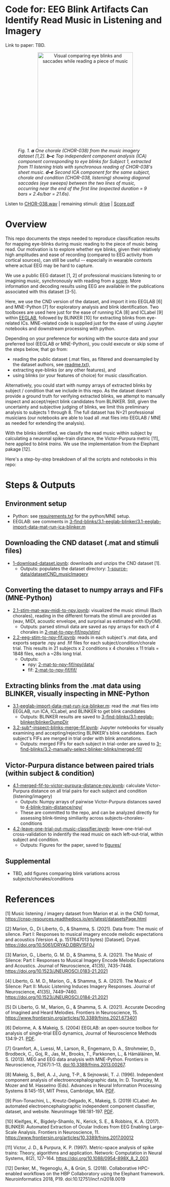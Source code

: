 # Code for: EEG Blink Artifacts Can Identify Read Music in Listening and Imagery

Link to paper: TBD.
<p>    
<figure>
<center><img src="./figures/ner-fig1.png" alt="Visual comparing eye blinks and saccades while reading a piece of music" width="300"></center>
<em>Fig. 1. <b>a</b> One chorale (CHOR-038) from the music imagery dataset [1,2].
<b>b–c</b> Top independent component analysis (ICA) component corresponding to eye blinks for Subject 1, extracted from 11 listening trials with synchronous reading of CHOR-038's sheet music. 
<b>d–e</b> Second ICA component for the same subject, chorale and condition (CHOR-038, listening) showing diagonal saccades (eye sweeps) between the two lines of music, occurring near the end of the first line (expected duration = 9 bars × 2.4s/bar = 21.6s).
</em>
</figure>
</p>

Listen to [CHOR-038.wav](https://drive.google.com/file/d/1fVBrPdgQDu1J46OhiqiSHlXk-VOn8bHu/view?usp=drive_link) | remaining stimuli: [drive](https://drive.google.com/drive/folders/1VdsNiXKG1EHzkwo7qfuvNIP174QilhGl?usp=drive_link) | [Score.pdf](1-source-data/datasetCND_musicImagery/stimuli/midi/Score.pdf)

# Overview
This repo documents the steps needed to reproduce classification results for mapping eye-blinks during music reading to the piece of music being read.
Our motivation is to explore whether eye blinks, given their relatively high amplitudes and ease of recording (compared to EEG activity from cortical sources), can still be useful -- especially in wearable contexts where actual EEG may be hard to capture.

We use a public EEG dataset [1, 2] of professional musicians listening to or imagining music, synchronously with reading from a [score](1-source-data/datasetCND_musicImagery/stimuli/midi/Score.pdf).
More information and decoding results using EEG are available in the publications associated with this dataset [3-5].

Here, we use the CND version of the dataset, and import it into EEGLAB [6] and MNE-Python [7] for exploratory analysis and blink identification. Two toolboxes are used here just for the ease of running ICA [8] and ICLabel [9] within [EEGLAB](https://github.com/sccn/eeglab), followed by BLINKER [10] for extracting blinks from eye-related ICs. MNE-related code is supplied just for the ease of using Jupyter notebooks and downstream processing with python.

Depending on your preference for working with the source data and your preferred tool (EEGLAB or MNE-Python), you could execute or skip some of the steps below, that go from:
- reading the public dataset (.mat files, as filtered and downsampled by the dataset authors, see [readme.txt](1-source-data/datasetCND_musicImagery/readme.txt)), 
- extracting eye-blinks (or any other features), and 
- using blinks (or your features of choice) for music classification.

Alternatively, you could start with numpy arrays of extracted blinks by subject / condition that we include in this repo. As the dataset doesn't provide a ground truth for verifying extracted blinks, we attempt to manually inspect and accept/reject blink candidates from BLINKER. Still, given the uncertainty and subjective judging of blinks, we limit this preliminary analysis to subjects 1 through 8. The full dataset has N=21 professional musicians (our notebooks are able to load all .mat files into EEGLAB / MNE as needed for extending the analysis).

With the blinks identified, we classify the read music within subject by calculating a neuronal spike-train distance, the Victor-Purpura metric [11], here applied to _blink trains_. We use the implementation from the Elephant pakage [12].

Here's a step-by-step breakdown of all the scripts and notebooks in this repo:

# Steps & Outputs

## Environment setup
- Python: see [requirements.txt](./requirements.txt) for the python/MNE setup.
- EEGLAB: see comments in [3-find-blinks/3.1-eeglab-blinker/3.1-eeglab-import-data-mat-run-ica-blinker.m](./3-find-blinks/3.1-eeglab-blinker/3.1-eeglab-import-data-mat-run-ica-blinker.m)

## Downloading the CND dataset (.mat and stimuli files)
- [1-download-dataset.ipynb](./1-source-data/1-download-dataset.ipynb): downloads and unzips the CND dataset [1].
    - Outputs: populates the dataset directory: [1-source-data/datasetCND_musicImagery](./1-source-data/datasetCND_musicImagery/)

## Converting the dataset to numpy arrays and FIFs (MNE-Python)
- [2.1-stim-mat-wav-midi-to-npy.ipynb](./2-mat-to-npy-fif/2.1-stim-mat-wav-midi-to-npy.ipynb): visualized the music stimuli (Bach chorales), reading in the different formats the stimuli are provided as (wav, MIDI, acoustic envelope, and surprisal as estimated with IDyOM).
    - Outputs: parsed stimuli data are saved as npy arrays for each of 4 chorales in [2-mat-to-npy-fif/npy/stim/](./2-mat-to-npy-fif/npy/stim/)
- [2.2-eeg-stim-to-npy-fif.ipynb](./2-mat-to-npy-fif/2.2-eeg-stim-to-npy-fif.ipynb): reads in each subject's .mat data, and exports separte .npy and .fif files for each subject/condition/chorale trial. This results in 21 subjects x 2 conditions x 4 chorales x 11 trials = 1848 files, each a ~28s long trial.
    - Outputs: 
        - npy: [2-mat-to-npy-fif/npy/data/](./2-mat-to-npy-fif/npy/data/) 
        - fif: [2-mat-to-npy-fif/fif/](./2-mat-to-npy-fif/fif/) 

## Extracting blinks from the .mat data using BLINKER, visually inspecting in MNE-Python
- [3.1-eeglab-import-data-mat-run-ica-blinker.m](./3-find-blinks/3.1-eeglab-blinker/3.1-eeglab-import-data-mat-run-ica-blinker.m): read the .mat files into EEGLAB, run ICA, ICLabel, and BLINKER to get blink candidates
    - Outputs: BLINKER results are saved to [3-find-blinks/3.1-eeglab-blinker/blinkerDumpDir](./3-find-blinks/3.1-eeglab-blinker/blinkerDumpDir/)
- [3.2-sub*-inspect-blinks-merge-fif.ipynb](./3-find-blinks/3.2-manually-select-blinker-blinks/): Jupyter notebooks for visually examining and accepting/rejecting BLINKER's blink candidates. Each subject's FIFs are merged in trial order with blink annotations.
    - Outputs: merged FIFs for each subject in trial-order are saved to 
    [3-find-blinks/3.2-manually-select-blinker-blinks/merged-fif/](./3-find-blinks/3.2-manually-select-blinker-blinks/merged-fif/)

## Victor-Purpura distance between paired trials (within subject & condition)
- [4.1-merged-fif-to-victor-purpura-distance-npy.ipynb](./4-blink-train-distance/4.1-merged-fif-to-victor-purpura-distance-npy.ipynb): calculate Victor-Purpura distance on all trial pairs for each subject and condition (listening/imagery)
    - Outputs: Numpy arrays of pairwise Victor-Purpura distances saved to [4-blink-train-distance/npy/](./4-blink-train-distance/npy/)
    - These are committed to the repo, and can be analyzed directly for assessing blink-timing similiarity across subjects-chorales-conditions
- [4.2-leave-one-trial-out-music-classifier.ipynb](./4-blink-train-distance/4.2-leave-one-trial-out-music-classifier.ipynb): leave-one-trial-out cross-validation to indentify the read music on each left-out-trial, within subject and condition. 
    - Outputs: Figures for the paper, saved to [figures/](./figures/)


## Supplemental
- TBD, add figures comparing blink variations across subjects/chorales/conditions

# References
[1] Music listening / imagery dataset from Marion et al. in the CND format, https://cnsp-resources.readthedocs.io/en/latest/datasetsPage.html

[2] Marion, G., Di Liberto, G., & Shamma, S. (2021). Data from: The music of silence. Part I: Responses to musical imagery encode melodic expectations and acoustics (Version 4, p. 1517647013 bytes) [Dataset]. Dryad. https://doi.org/10.5061/DRYAD.DBRV15F0J

[3] Marion, G., Liberto, G. M. D., & Shamma, S. A. (2021). The Music of Silence: Part I: Responses to Musical Imagery Encode Melodic Expectations and Acoustics. Journal of Neuroscience, 41(35), 7435–7448. https://doi.org/10.1523/JNEUROSCI.0183-21.2021

[4] Liberto, G. M. D., Marion, G., & Shamma, S. A. (2021). The Music of Silence: Part II: Music Listening Induces Imagery Responses. Journal of Neuroscience, 41(35), 7449–7460. https://doi.org/10.1523/JNEUROSCI.0184-21.2021

[5] Di Liberto, G. M., Marion, G., & Shamma, S. A. (2021). Accurate Decoding of Imagined and Heard Melodies. Frontiers in Neuroscience, 15. https://www.frontiersin.org/articles/10.3389/fnins.2021.673401

[6] Delorme, A. & Makeig, S. (2004) EEGLAB: an open-source toolbox for analysis of single-trial EEG dynamics, Journal of Neuroscience Methods 134:9-21. [PDF](http://sccn.ucsd.edu/eeglab/download/eeglab_jnm03.pdf).

[7] Gramfort, A., Luessi, M., Larson, R., Engemann, D. A., Strohmeier, D., Brodbeck, C., Goj, R., Jas, M., Brooks, T., Parkkonen, L., & Hämäläinen, M. S. (2013). MEG and EEG data analysis with MNE-Python. Frontiers in Neuroscience, 7(267):1–13, [doi:10.3389/fnins.2013.00267](https://doi.org/10.3389/fnins.2013.00267).

[8] Makeig, S., Bell, A. J., Jung, T-P., & Sejnowski, T. J. (1996). Independent component analysis of electroencephalographic data, In: D. Touretzky, M. Mozer and M. Hasselmo (Eds). Advances in Neural Information Processing Systems 8:145-151, MIT Press, Cambridge, MA. [PDF](https://sccn.ucsd.edu/~scott/pdf/ICA_NIPS96.pdf).

[9] Pion-Tonachini, L., Kreutz-Delgado, K., Makeig, S. (2019) ICLabel: An automated electroencephalographic independent component classifier, dataset, and website. NeuroImage 198:181-197. [PDF](https://pubmed.ncbi.nlm.nih.gov/31103784/).

[10] Kleifges, K., Bigdely-Shamlo, N., Kerick, S. E., & Robbins, K. A. (2017). BLINKER: Automated Extraction of Ocular Indices from EEG Enabling Large-Scale Analysis. Frontiers in Neuroscience, 11. https://www.frontiersin.org/articles/10.3389/fnins.2017.00012

[11] Victor, J. D., & Purpura, K. P. (1997). Metric-space analysis of spike trains: Theory, algorithms and application. Network: Computation in Neural Systems, 8(2), 127–164. https://doi.org/10.1088/0954-898X_8_2_003

[12] Denker, M., Yegenoglu, A., & Grün, S. (2018). Collaborative HPC-enabled workflows on the HBP Collaboratory using the Elephant framework. Neuroinformatics 2018, P19. doi:10.12751/incf.ni2018.0019
